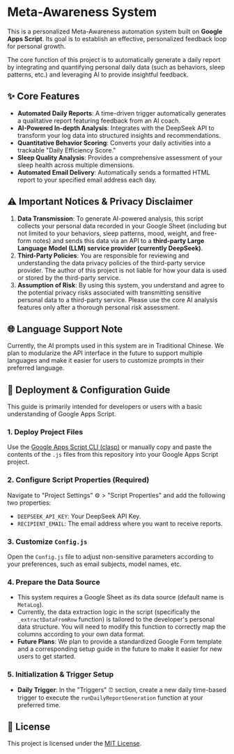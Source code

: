 # Meta-Awareness System

This is a personalized Meta-Awareness automation system built on **Google Apps Script**. Its goal is to establish an effective, personalized feedback loop for personal growth.

The core function of this project is to automatically generate a daily report by integrating and quantifying personal daily data (such as behaviors, sleep patterns, etc.) and leveraging AI to provide insightful feedback.

## ✨ Core Features

  - **Automated Daily Reports**: A time-driven trigger automatically generates a qualitative report featuring feedback from an AI coach.
  - **AI-Powered In-depth Analysis**: Integrates with the DeepSeek API to transform your log data into structured insights and recommendations.
  - **Quantitative Behavior Scoring**: Converts your daily activities into a trackable "Daily Efficiency Score."
  - **Sleep Quality Analysis**: Provides a comprehensive assessment of your sleep health across multiple dimensions.
  - **Automated Email Delivery**: Automatically sends a formatted HTML report to your specified email address each day.

## ⚠️ Important Notices & Privacy Disclaimer

1.  **Data Transmission**: To generate AI-powered analysis, this script collects your personal data recorded in your Google Sheet (including but not limited to your behaviors, sleep patterns, mood, weight, and free-form notes) and sends this data via an API to a **third-party Large Language Model (LLM) service provider (currently DeepSeek)**.
2.  **Third-Party Policies**: You are responsible for reviewing and understanding the data privacy policies of the third-party service provider. The author of this project is not liable for how your data is used or stored by the third-party service.
3.  **Assumption of Risk**: By using this system, you understand and agree to the potential privacy risks associated with transmitting sensitive personal data to a third-party service. Please use the core AI analysis features only after a thorough personal risk assessment.

## 🌐 Language Support Note

Currently, the AI prompts used in this system are in Traditional Chinese. We plan to modularize the API interface in the future to support multiple languages and make it easier for users to customize prompts in their preferred language.

## 🚀 Deployment & Configuration Guide

This guide is primarily intended for developers or users with a basic understanding of Google Apps Script.

### 1\. Deploy Project Files

Use the [Google Apps Script CLI (clasp)](https://github.com/google/clasp) or manually copy and paste the contents of the `.js` files from this repository into your Google Apps Script project.

### 2\. Configure Script Properties (Required)

Navigate to "Project Settings" ⚙️ \> "Script Properties" and add the following two properties:

  - `DEEPSEEK_API_KEY`: Your DeepSeek API Key.
  - `RECIPIENT_EMAIL`: The email address where you want to receive reports.

### 3\. Customize `Config.js`

Open the `Config.js` file to adjust non-sensitive parameters according to your preferences, such as email subjects, model names, etc.

### 4\. Prepare the Data Source

  - This system requires a Google Sheet as its data source (default name is `MetaLog`).
  - Currently, the data extraction logic in the script (specifically the `_extractDataFromRow` function) is tailored to the developer's personal data structure. You will need to modify this function to correctly map the columns according to your own data format.
  - **Future Plans**: We plan to provide a standardized Google Form template and a corresponding setup guide in the future to make it easier for new users to get started.

### 5\. Initialization & Trigger Setup

  - **Daily Trigger**: In the "Triggers" ⏰ section, create a new daily time-based trigger to execute the `runDailyReportGeneration` function at your preferred time.

## 📄 License

This project is licensed under the [MIT License](https://www.google.com/search?q=./LICENSE).
